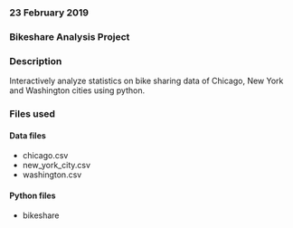 
### 23 February 2019
### Bikeshare Analysis Project

### Description
Interactively analyze statistics on bike sharing data of Chicago, New York and Washington cities using python.
### Files used
#### Data files
  - chicago.csv
  - new_york_city.csv
  - washington.csv
#### Python files
  - bikeshare

